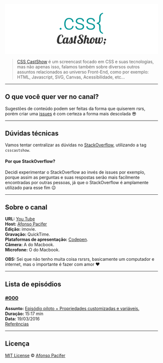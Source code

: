 [![CSS CastShow logo](csscastshow.png)](https://www.youtube.com/channel/UC9d_htYmYYFUXB2vBKx4NgA)

> [CSS CastShow](https://www.youtube.com/channel/UC9d_htYmYYFUXB2vBKx4NgA) é um screencast focado em CSS e suas tecnologias, mas não apenas isso, falamos também sobre diversos outros assuntos relacionados ao universo Front-End, como por exemplo: HTML, Javascript, SVG, Canvas, Acessibilidade, etc...

<hr>

## O que você quer ver no canal?

Sugestões de conteúdo podem ser feitas da forma que quiserem rsrs, porém criar uma [issues](https://github.com/csscastshow/shows/issues) é com certeza a forma mais descolada :sunglasses:

<hr>

## Dúvidas técnicas

Vamos tentar centralizar as dúvidas no [StackOverflow](http://pt.stackoverflow.com/), utilizando a tag `csscastshow`.

#### Por que StackOverflow?

Decidi experimentar o StackOverflow ao invés de issues por exemplo, porque assim as perguntas e suas respostas serão mais facilmente encontradas  por outras pessoas, já que o StackOverflow é amplamente utilizado para esse fim :wink:

<hr>

## Sobre o canal

**URL:** [You Tube](https://www.youtube.com/channel/UC9d_htYmYYFUXB2vBKx4NgA)<br>
**Host:** [Afonso Pacifer](https://github.com/afonsopacifer) <br>
**Edição:** imovie. <br>
**Gravação:** QuickTime. <br>
**Plataformas de apresentação:** [Codepen](http://codepen.io/afonsopacifer/).<br>
**Câmera:** A do Macbook. <br>
**Microfone:** O do Macbook.

**OBS:** Sei que não tenho muita coisa rsrsrs, basicamente um computador e internet, mas o importante é fazer com amor :heart:

<hr>

## Lista de episódios

### [#000](https://www.youtube.com/watch?v=TkEdCWshqag) <br>
**Assunto:** [Episódio piloto + Propriedades customizadas e variáveis.](https://www.youtube.com/watch?v=TkEdCWshqag) <br>
**Duração:** 15:17 min <br>
**Data:** 19/03/2016 <br>
[Referências](REFERENCES.md)

<hr>

## Licença
[MIT License](https://github.com/afonsopacifer/open-source-boilerplate/blob/master/LICENSE.md) © [Afonso Pacifer](http://afonsopacifer.com/)
